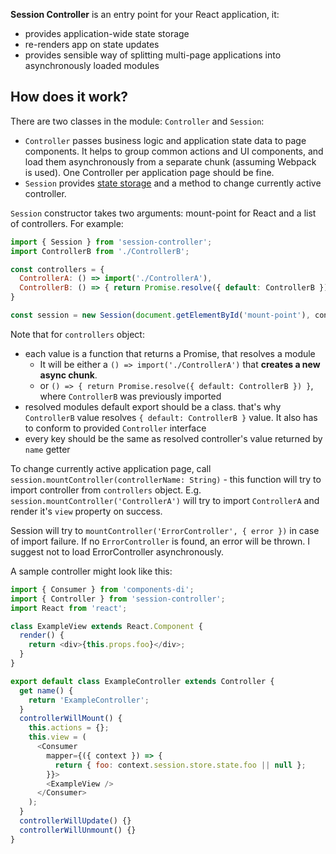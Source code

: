 **Session Controller** is an entry point for your React application, it:

* provides application-wide state storage
* re-renders app on state updates
* provides sensible way of splitting multi-page applications into asynchronously loaded modules

## How does it work?

There are two classes in the module: `Controller` and `Session`:

* `Controller` passes business logic and application state data to page components. It helps to group common actions and UI components, and load them asynchronously from a separate chunk (assuming Webpack is used). One Controller per application page should be fine.
* `Session` provides [state storage](https://www.npmjs.com/package/object-state-storage) and a method to change currently active controller.

`Session` constructor takes two arguments: mount-point for React and a list of controllers. For example:

```javascript
import { Session } from 'session-controller';
import ControllerB from './ControllerB';

const controllers = {
  ControllerA: () => import('./ControllerA'),
  ControllerB: () => { return Promise.resolve({ default: ControllerB }) };
}

const session = new Session(document.getElementById('mount-point'), controllers);
```

Note that for `controllers` object:

* each value is a function that returns a Promise, that resolves a module
  * It will be either a `() => import('./ControllerA')` that **creates a new async chunk**.
  * or `() => { return Promise.resolve({ default: ControllerB }) }`, where `ControllerB` was previously imported
* resolved modules default export should be a class. that's why `ControllerB` value resolves `{ default: ControllerB }` value. It also has to conform to provided `Controller` interface
* every key should be the same as resolved controller's value returned by `name` getter

To change currently active application page, call `session.mountController(controllerName: String)` - this function will try to import controller from `controllers` object. E.g. `session.mountController('ControllerA')` will try to import `ControllerA` and render it's `view` property on success.

Session will try to `mountController('ErrorController', { error })` in case of import failure. If no `ErrorController` is found, an error will be thrown. I suggest not to load ErrorController asynchronously.

A sample controller might look like this:

```javascript
import { Consumer } from 'components-di';
import { Controller } from 'session-controller';
import React from 'react';

class ExampleView extends React.Component {
  render() {
    return <div>{this.props.foo}</div>;
  }
}

export default class ExampleController extends Controller {
  get name() {
    return 'ExampleController';
  }
  controllerWillMount() {
    this.actions = {};
    this.view = (
      <Consumer
        mapper={({ context }) => {
          return { foo: context.session.store.state.foo || null };
        }}>
        <ExampleView />
      </Consumer>
    );
  }
  controllerWillUpdate() {}
  controllerWillUnmount() {}
}
```
